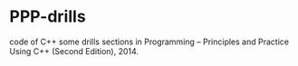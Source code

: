 # PPP-drills
code of C++ some drills sections in Programming – Principles and Practice Using C++ (Second Edition), 2014.
